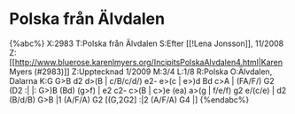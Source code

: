 # Polska från Älvdalen

{%abc%}
X:2983
T:Polska från Älvdalen
S:Efter [[!Lena Jonsson]], 11/2008
Z:[[http://www.bluerose.karenlmyers.org/IncipitsPolskaAlvdalen4.html|Karen Myers (#2983)]]
Z:Upptecknad 1/2009
M:3/4
L:1/8
R:Polska
O:Älvdalen, Dalarna
K:G
G>B d2 d>(B | c/B/c/d/) e2- e>(c | e>)d Bd c>A | (FA/F/) G2 (D2 :|
|: G>)B (Bd) (g>f) | e2 c2- c>(B | c>)e (ea) a>(g | f/e/f) g2 e/(c/e) |
d2 (B/d/B) G>B |1 (A/F/A) G2 [(G,2G2] :|2 (A/F/A) G4 |]
{%endabc%}

